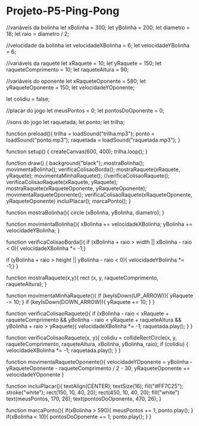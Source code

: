# Projeto-P5-Ping-Pong
//variáveis da bolinha
let xBolinha = 300;
let yBolinha = 200;
let diametro = 18;
let raio = diametro / 2;

//velocidade da bolinha
let velocidadeXBolinha = 6;
let velocidadeYBolinha = 6;

//variáveis da raquete
let xRaquete = 10;
let yRaquete = 150;
let raqueteComprimento = 10;
let raqueteAltura = 90;

//variáveis do oponente
let xRaqueteOponente = 580;
let yRaqueteOponente = 150;
let velocidadeYOponente;

let colidiu = false;

//placar do jogo
let meusPontos = 0;
let pontosDoOponente = 0;

//sons do jogo
let raquetada;
let ponto;
let trilha;

function preload(){
  trilha = loadSound("trilha.mp3");
  ponto = loadSound("ponto.mp3");
  raquetada = loadSound("raquetada.mp3");
}

function setup() {
  createCanvas(600, 400);
  trilha.loop();
}

function draw() {
  background("black");
  mostraBolinha();
  movimentaBolinha();
  verificaColisaoBorda();
  mostraRaquete(xRaquete, yRaquete);
  movimentaMinhaRaquete();
  //verificaColisaoRaquete();
  verificaColisaoRaquete(xRaquete, yRaquete);
  mostraRaquete(xRaqueteOponente, yRaqueteOponente);
  movimentaRaqueteOponente();
verificaColisaoRaquete(xRaqueteOponente, yRaqueteOponente)
  incluiPlacar();
  marcaPonto();
}


function mostraBolinha(){
  circle (xBolinha, yBolinha, diametro);
}


function movimentaBolinha(){
  xBolinha += velocidadeXBolinha;
  yBolinha += velocidadeYBolinha;
} 


function verificaColisaoBorda(){
  if (xBolinha + raio > width ||
      xBolinha - raio < 0){
    velocidadeXBolinha *= -1;}
  
  if (yBolinha + raio > height ||
      yBolinha - raio < 0){
    velocidadeYBolinha *= -1;}
}

function mostraRaquete(x,y){
  rect (x, y, raqueteComprimento, raqueteAltura);
}

function movimentaMinhaRaquete(){
  if (keyIsDown(UP_ARROW)){
    yRaquete -= 10;
  }
  if (keyIsDown(DOWN_ARROW)){
    yRaquete += 10;
  }
}

function verificaColisaoRaquete(){
  if (xBolinha - raio < xRaquete + raqueteComprimento && yBolinha - raio < yRaquete + raqueteAltura && yBolinha + raio > yRaquete){
    velocidadeXBolinha *= -1;
    raquetada.play();
  }
}

function verificaColisaoRaquete(x, y){
    colidiu = collideRectCircle(x, y, raqueteComprimento, raqueteAltura, xBolinha, yBolinha, raio);
    if (colidiu) {
        velocidadeXBolinha *= -1;
        raquetada.play();
    }
}

function movimentaRaqueteOponente(){
  velocidadeYOponente = yBolinha - yRaqueteOponente - raqueteComprimento / 2 - 30;
  yRaqueteOponente += velocidadeYOponente
}

function incluiPlacar(){
  textAlign(CENTER);
  textSize(16);
  fill("#FF7C25");
  stroke("white");
  rect(150, 10, 40, 20);
  rect(450, 10, 40, 20);
  fill("white")
  text(meusPontos, 170, 26);
  text(pontosDoOponente, 470, 26);
}

function marcaPonto(){
  if(xBolinha > 590){
    meusPontos += 1;
    ponto.play();
  }
  if(xBolinha < 10){
    pontosDoOponente += 1;
    ponto.play();
  }
}

